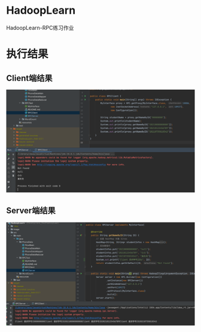 # HadoopLearn
HadoopLearn-RPC练习作业



# 执行结果
## Client端结果
![image](RPCClient.png)
## Server端结果
![image](RPCServer.png)